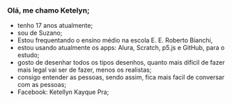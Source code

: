 ### Olá, me chamo Ketelyn;
- tenho 17 anos atualmente;
- sou de Suzano;
- Estou frequentando o ensino médio na escola E. E. Roberto Bianchi,
- estou usando atualmente  os apps: Alura, Scratch, p5.js e GitHub, para o estudo;
- gosto de desenhar todos os tipos desenhos, quanto mais dificil de fazer mais legal vai ser de fazer, menos os realistas;
- consigo entender as pessoas, sendo assim, fica mais facil de conversar com as pessoas;
- Facebook: Ketellyn Kayque Pra;
  

  
